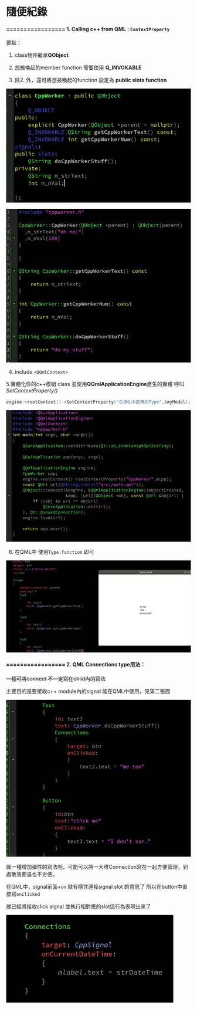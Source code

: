 # 隨便紀錄

#### ================= 1.  Calling c++ from QML : `ContextProperty`

要點：

1. class物件繼承**QObject**

2. 想被喚起的member function 需要使用 **Q_INVOKABLE**

3. 除2. 外，還可將想被喚起的function 設定為 **public slots function**

![img](https://github.com/c12121234/WorkingExperence/blob/master/pic/qmlContextProperty/ContextProperty001.png)

![img](https://github.com/c12121234/WorkingExperence/blob/master/pic/qmlContextProperty/ContextProperty002.png)

4. include `<QQmlContext>`

5.實體化你的c++模組 class 並使用**QQmlApplicationEngine**產生的實體 呼叫 *SetContextProperty()*

```cpp
engine->rootContext()->SetContextProperty("在QML中使用的Type",&myModel);
```
![img](https://github.com/c12121234/WorkingExperence/blob/master/pic/qmlContextProperty/ContextProperty003.png)

6. 在QML中 使用`Type.function` 即可

![img](https://github.com/c12121234/WorkingExperence/blob/master/pic/qmlContextProperty/ContextProperty004.png)


#### ================= 2. QML Connections type用法：

~~一種可將connect 不一定寫在child內的寫法~~

主要目的是要接收c++ module內的signal 能在QML中使用，見第二張圖

![img](https://github.com/c12121234/WorkingExperence/blob/master/pic/qmlConnections/Connections001.png)

就一種增加彈性的寫法吧，可能可以將一大堆Connection寫在一起方便管理，到處散落要追也不方便。

在QML中，signal前面+`on` 就有隱含連接signal slot 的意思了 所以在button中直接寫`onClicked`

就已經將接收click signal 並執行相對應的slot這行為表現出來了

![img](https://github.com/c12121234/WorkingExperence/blob/master/pic/qmlConnections/Connections002.png)


